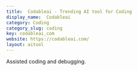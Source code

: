 ```yaml
---
title:  Codableai - Trending AI tool for Coding
display_name:  Codableai
category: Coding
category_slug: coding
key: codableai_com
website: https://codableai.com/
layout: aitool
---
```


Assisted coding and debugging.
